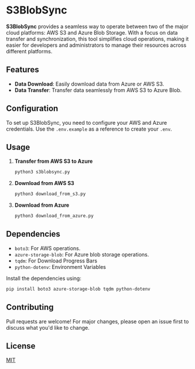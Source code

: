 # S3BlobSync

**S3BlobSync** provides a seamless way to operate between two of the major cloud platforms: AWS S3 and Azure Blob Storage. With a focus on data transfer and synchronization, this tool simplifies cloud operations, making it easier for developers and administrators to manage their resources across different platforms.

## Features

- **Data Download**: Easily download data from Azure or AWS S3.
- **Data Transfer**: Transfer data seamlessly from AWS S3 to Azure Blob.

## Configuration

To set up S3BlobSync, you need to configure your AWS and Azure credentials. Use the `.env.example` as a reference to create your `.env`.

## Usage

1. **Transfer from AWS S3 to Azure**
   ```bash
   python3 s3blobsync.py
   ```

2. **Download from AWS S3**
   ```bash
   python3 download_from_s3.py
   ```

3. **Download from Azure**
   ```bash
   python3 download_from_azure.py
   ```

## Dependencies

- `boto3`: For AWS operations.
- `azure-storage-blob`: For Azure blob storage operations.
- `tqdm`: For Download Progress Bars
- `python-dotenv`: Environment Variables

Install the dependencies using:

```bash
pip install boto3 azure-storage-blob tqdm python-dotenv
```

## Contributing

Pull requests are welcome! For major changes, please open an issue first to discuss what you'd like to change.

## License

[MIT](https://choosealicense.com/licenses/mit/)